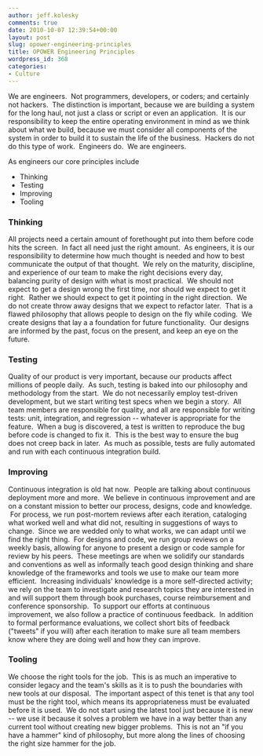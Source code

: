 ```yaml
---
author: jeff.kolesky
comments: true
date: 2010-10-07 12:39:54+00:00
layout: post
slug: opower-engineering-principles
title: OPOWER Engineering Principles
wordpress_id: 368
categories:
- Culture
---
```


We are engineers.  Not programmers, developers, or coders; and certainly not hackers.  The distinction is important, because we are building a system for the long haul, not just a class or script or even an application.  It is our responsibility to keep the entire operating environment in mind as we think about what we build, because we must consider all components of the system in order to build it to sustain the life of the business.  Hackers do not do this type of work.  Engineers do.  We are engineers.

As engineers our core principles include

  * Thinking
  * Testing
  * Improving
  * Tooling

### Thinking

All projects need a certain amount of forethought put into them before code hits the screen.  In fact all need just the right amount.  As engineers, it is our responsibility to determine how much thought is needed and how to best communicate the output of that thought.  We rely on the maturity, discipline, and experience of our team to make the right decisions every day, balancing purity of design with what is most practical.  We should not expect to get a design wrong the first time, nor should we expect to get it right.  Rather we should expect to get it pointing in the right direction.  We do not create throw away designs that we expect to refactor later.  That is a flawed philosophy that allows people to design on the fly while coding.  We create designs that lay a a foundation for future functionality.  Our designs are informed by the past, focus on the present, and keep an eye on the future.

### Testing

Quality of our product is very important, because our products affect millions of people daily.  As such, testing is baked into our philosophy and methodology from the start.  We do not necessarily employ test-driven development, but we start writing test specs when we begin a story.  All team members are responsible for quality, and all are responsible for writing tests: unit, integration, and regression -- whatever is appropriate for the feature.  When a bug is discovered, a test is written to reproduce the bug before code is changed to fix it.  This is the best way to ensure the bug does not creep back in later.  As much as possible, tests are fully automated and run with each continuous integration build.

### Improving

Continuous integration is old hat now.  People are talking about continuous deployment more and more.  We believe in continuous improvement and are on a constant mission to better our process, designs, code and knowledge.  For process, we run post-mortem reviews after each iteration, cataloging what worked well and what did not, resulting in suggestions of ways to change.  Since we are wedded only to what works, we can adapt until we find the right thing.  For designs and code, we run group reviews on a weekly basis, allowing for anyone to present a design or code sample for review by his peers.  These meetings are when we solidify our standards and conventions as well as informally teach good design thinking and share knowledge of the frameworks and tools we use to make our team more efficient.  Increasing individuals' knowledge is a more self-directed activity; we rely on the team to investigate and research topics they are interested in and will support them through book purchases, course reimbursement and conference sponsorship.  To support our efforts at continuous improvement, we also follow a practice of continuous feedback.  In addition to formal performance evaluations, we collect short bits of feedback ("tweets" if you will) after each iteration to make sure all team members know where they are doing well and how they can improve.

### Tooling

We choose the right tools for the job.  This is as much an imperative to consider legacy and the team's skills as it is to push the boundaries with new tools at our disposal.  The important aspect of this tenet is that any tool must be the right tool, which means its appropriateness must be evaluated before it is used.  We do not start using the latest tool just because it is new -- we use it because it solves a problem we have in a way better than any current tool without creating new bigger problems.  This is not an "if you have a hammer" kind of philosophy, but more along the lines of choosing the right size hammer for the job.
